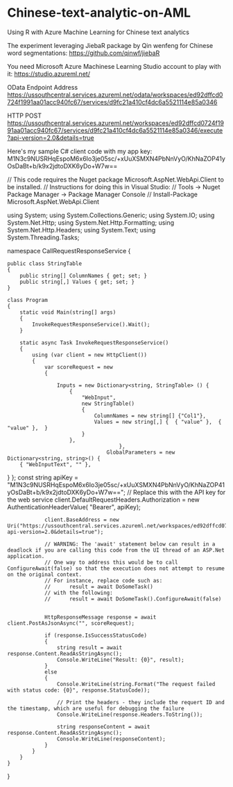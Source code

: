 # Chinese-text-analytic-on-AML
Using R with Azure Machine Learning for Chinese text analytics

The experiment leveraging JiebaR package by Qin wenfeng for Chinese word segmentations:
https://github.com/qinwf/jiebaR

You need Microsoft Azure Machinese Learning Studio account to play with it:
https://studio.azureml.net/

OData Endpoint Address
https://ussouthcentral.services.azureml.net/odata/workspaces/ed92dffcd0724f1991aa01acc940fc67/services/d9fc21a410cf4dc6a5521114e85a0346


HTTP POST
https://ussouthcentral.services.azureml.net/workspaces/ed92dffcd0724f1991aa01acc940fc67/services/d9fc21a410cf4dc6a5521114e85a0346/execute?api-version=2.0&details=true
 
Here's my sample C# client code with my app key:
M1N3c9NUSRHqEspoM6x6Io3je05sc/+xUuXSMXN4PbNnVyO/KhNaZOP41yOsDaBt+b/k9x2jdtoDXK6yDo+W7w==


// This code requires the Nuget package Microsoft.AspNet.WebApi.Client to be installed.
// Instructions for doing this in Visual Studio:
// Tools -> Nuget Package Manager -> Package Manager Console
// Install-Package Microsoft.AspNet.WebApi.Client

using System;
using System.Collections.Generic;
using System.IO;
using System.Net.Http;
using System.Net.Http.Formatting;
using System.Net.Http.Headers;
using System.Text;
using System.Threading.Tasks;

namespace CallRequestResponseService
{

    public class StringTable
    {
        public string[] ColumnNames { get; set; }
        public string[,] Values { get; set; }
    }

    class Program
    {
        static void Main(string[] args)
        {
            InvokeRequestResponseService().Wait();
        }

        static async Task InvokeRequestResponseService()
        {
            using (var client = new HttpClient())
            {
                var scoreRequest = new
                {

                    Inputs = new Dictionary<string, StringTable> () { 
                        { 
                            "WebInput", 
                            new StringTable() 
                            {
                                ColumnNames = new string[] {"Col1"},
                                Values = new string[,] {  { "value" },  { "value" },  }
                            }
                        },
                                        },
                                    GlobalParameters = new Dictionary<string, string>() {
        { "WebInputText", "" },
}
                };
                const string apiKey = "M1N3c9NUSRHqEspoM6x6Io3je05sc/+xUuXSMXN4PbNnVyO/KhNaZOP41yOsDaBt+b/k9x2jdtoDXK6yDo+W7w=="; // Replace this with the API key for the web service
                client.DefaultRequestHeaders.Authorization = new AuthenticationHeaderValue( "Bearer", apiKey);

                client.BaseAddress = new Uri("https://ussouthcentral.services.azureml.net/workspaces/ed92dffcd0724f1991aa01acc940fc67/services/d9fc21a410cf4dc6a5521114e85a0346/execute?api-version=2.0&details=true");
                
                // WARNING: The 'await' statement below can result in a deadlock if you are calling this code from the UI thread of an ASP.Net application.
                // One way to address this would be to call ConfigureAwait(false) so that the execution does not attempt to resume on the original context.
                // For instance, replace code such as:
                //      result = await DoSomeTask()
                // with the following:
                //      result = await DoSomeTask().ConfigureAwait(false)


                HttpResponseMessage response = await client.PostAsJsonAsync("", scoreRequest);

                if (response.IsSuccessStatusCode)
                {
                    string result = await response.Content.ReadAsStringAsync();
                    Console.WriteLine("Result: {0}", result);
                }
                else
                {
                    Console.WriteLine(string.Format("The request failed with status code: {0}", response.StatusCode));

                    // Print the headers - they include the requert ID and the timestamp, which are useful for debugging the failure
                    Console.WriteLine(response.Headers.ToString());

                    string responseContent = await response.Content.ReadAsStringAsync();
                    Console.WriteLine(responseContent);
                }
            }
        }
    }
}





